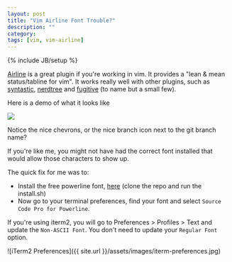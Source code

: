 ```yaml
---
layout: post
title: "Vim Airline Font Trouble?"
description: ""
category:
tags: [vim, vim-airline]
---
```

{% include JB/setup %}

<a href="https://github.com/bling/vim-airline" target="_blank">Airline</a> is a great plugin if you're working in vim. It provides a "lean & mean status/tabline for vim". It works really well with other plugins, such as <a href="https://github.com/scrooloose/syntastic" target="_blank">syntastic</a>, <a href="https://github.com/scrooloose/nerdtree" target="_blank">nerdtree</a> and <a href="https://github.com/tpope/vim-fugitive" target="_blank">fugitive</a> (to name but a small few).

Here is a demo of what it looks like

<img src="https://github.com/bling/vim-airline/wiki/screenshots/demo.gif" />

Notice the nice chevrons, or the nice branch icon next to the git branch name?

If you're like me, you might not have had the correct font installed that would allow those characters to show up.
<!--more-->
The quick fix for me was to:

- Install the free powerline font, <a href="https://github.com/powerline/fonts" target="_blank">here</a> (clone the repo and run the install.sh)
- Now go to your terminal preferences, find your font and select `Source Code Pro for Powerline`.

If you're using iterm2, you will go to Preferences > Profiles > Text and update the `Non-ASCII Font`. You don't need to update your `Regular Font` option.

![iTerm2 Preferences]({{ site.url }}/assets/images/iterm-preferences.jpg)
